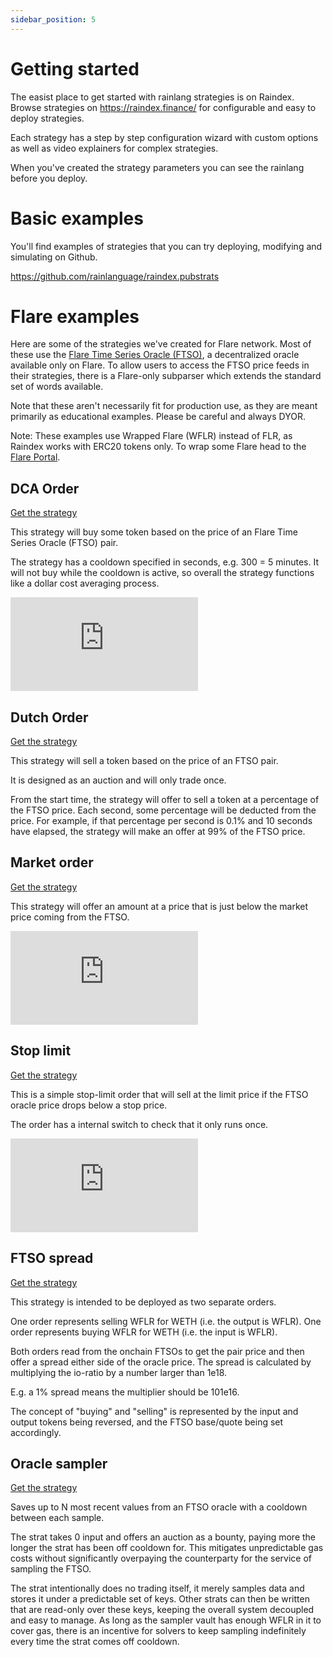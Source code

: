```yaml
---
sidebar_position: 5
---
```

# Getting started
The easist place to get started with rainlang strategies is on Raindex. Browse strategies on https://raindex.finance/ for configurable and easy to deploy strategies. 

Each strategy has a step by step configuration wizard with custom options as well as video explainers for complex strategies. 

When you've created the strategy parameters you can see the rainlang before you deploy. 

# Basic examples

You'll find examples of strategies that you can try deploying, modifying and simulating on Github.

https://github.com/rainlanguage/raindex.pubstrats

# Flare examples

Here are some of the strategies we've created for Flare network. Most of these use the [Flare Time Series Oracle (FTSO)](https://flare.network/ftso/), a decentralized oracle available only on Flare. To allow users to access the FTSO price feeds in their strategies, there is a Flare-only subparser which extends the standard set of words available.

Note that these aren't necessarily fit for production use, as they are meant primarily as educational examples. Please be careful and always DYOR.

Note: These examples use Wrapped Flare (WFLR) instead of FLR, as Raindex works with ERC20 tokens only. To wrap some Flare head to the [Flare Portal](https://portal.flare.network/).

## DCA Order

[Get the strategy](https://raw.githubusercontent.com/rainlanguage/raindex.pubstrats/main/src/learning/flare/flr-dca-cooldown.rain)

This strategy will buy some token based on the price of an Flare Time Series Oracle (FTSO) pair.

The strategy has a cooldown specified in seconds, e.g. 300 = 5 minutes. It will not buy while the cooldown is active, so overall the strategy functions like a dollar cost averaging process.

<div style={{ position: 'relative', paddingBottom: '64.63%', height: 0 }}>
    <iframe
      src="https://www.loom.com/embed/0fefdaa232b545939ce4167f7d8aaaac?sid=ac750cb4-1960-44e7-b0d0-7dce25a61cbd"
      frameborder="0"
      allowFullScreen
      style={{ position: 'absolute', top: 0, left: 0, width: '100%', height: '100%' }}
    ></iframe>
  </div>

## Dutch Order

[Get the strategy](https://raw.githubusercontent.com/rainlanguage/raindex.pubstrats/main/src/learning/flare/flr-dutch-order.rain)

This strategy will sell a token based on the price of an FTSO pair.

It is designed as an auction and will only trade once.

From the start time, the strategy will offer to sell a token at a percentage of the FTSO price. Each second, some percentage will be deducted from the price. For example, if that percentage per second is 0.1% and 10 seconds have elapsed, the strategy will make an offer at 99% of the FTSO price.

## Market order

[Get the strategy](https://raw.githubusercontent.com/rainlanguage/raindex.pubstrats/main/src/learning/flare/flr-ftso-market-order.rain)

This strategy will offer an amount at a price that is just below the market price coming from the FTSO.

<div style={{ position: 'relative', paddingBottom: '64.63%', height: 0 }}>
    <iframe
      src="https://www.loom.com/embed/ad96c2fb0490407ca55ee237181d7320?sid=52021bb9-238f-4e13-9cb0-efd11a69fcca"
      frameborder="0"
      allowFullScreen
      style={{ position: 'absolute', top: 0, left: 0, width: '100%', height: '100%' }}
    ></iframe>
  </div>

## Stop limit

[Get the strategy](https://raw.githubusercontent.com/rainlanguage/raindex.pubstrats/main/src/learning/flare/flr-stop-limit.rain)

This is a simple stop-limit order that will sell at the limit price if the FTSO oracle price drops below a stop price.

The order has a internal switch to check that it only runs once.

<div style={{ position: 'relative', paddingBottom: '64.63%', height: 0 }}>
    <iframe
      src="https://www.loom.com/embed/b384e166b6ba40218c2c1576db3b06b5?sid=106c773d-eef7-4f57-a433-20975623bf76"
      frameborder="0"
      allowFullScreen
      style={{ position: 'absolute', top: 0, left: 0, width: '100%', height: '100%' }}
    ></iframe>
</div>

## FTSO spread

[Get the strategy](https://raw.githubusercontent.com/rainlanguage/raindex.pubstrats/main/src/learning/flare/ftso-spread.rain)

This strategy is intended to be deployed as two separate orders.

One order represents selling WFLR for WETH (i.e. the output is WFLR). One order represents buying WFLR for WETH (i.e. the input is WFLR).

Both orders read from the onchain FTSOs to get the pair price and then offer a spread either side of the oracle price. The spread is calculated by multiplying the io-ratio by a number larger than 1e18.

E.g. a 1% spread means the multiplier should be 101e16.

The concept of "buying" and "selling" is represented by the input and output tokens being reversed, and the FTSO base/quote being set accordingly.

## Oracle sampler

[Get the strategy](https://raw.githubusercontent.com/rainlanguage/raindex.pubstrats/main/src/learning/flare/ftso-sampler.rain)

Saves up to N most recent values from an FTSO oracle with a cooldown between each sample.

The strat takes 0 input and offers an auction as a bounty, paying more the longer the strat has been off cooldown for. This mitigates unpredictable gas costs without significantly overpaying the counterparty for the service of sampling the FTSO.

The strat intentionally does no trading itself, it merely samples data and stores it under a predictable set of keys. Other strats can then be written that are read-only over these keys, keeping the overall system decoupled and easy to manage. As long as the sampler vault has enough WFLR in it to cover gas, there is an incentive for solvers to keep sampling indefinitely every time the strat comes off cooldown.
